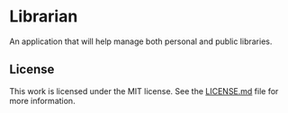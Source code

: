 # Librarian

An application that will help manage both personal and public libraries.

## License

This work is licensed under the MIT license. See the [LICENSE.md](LICENSE.md) file for more information.
